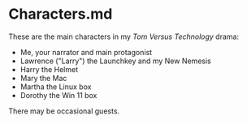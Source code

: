 
# Characters.md

These are the main characters in my *Tom Versus Technology* drama:

- Me, your narrator and main protagonist
- Lawrence ("Larry") the Launchkey and my New Nemesis
- Harry the Helmet
- Mary the Mac
- Martha the Linux box
- Dorothy the Win 11 box

There may be occasional guests.

